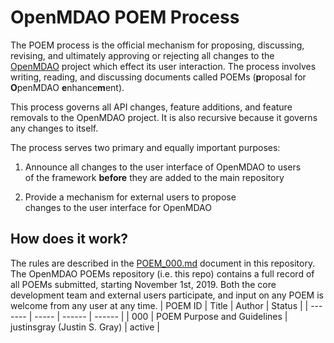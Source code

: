 
OpenMDAO POEM Process
=====================

The POEM process is the official mechanism for proposing, discussing, revising, and ultimately approving or rejecting all changes to the [OpenMDAO](https://openmdao.org) project which effect its user interaction. 
The process involves writing, reading, and discussing documents called POEMs (**p**roposal for **O**penMDAO **e**nhance**m**ent). 

This process governs all API changes, feature additions, and feature removals to the OpenMDAO project. 
It is also recursive because it governs any changes to itself. 

The process serves two primary and equally important purposes: 

1) Announce all changes to the user interface of OpenMDAO to users  
of the framework **before** they are added to the main repository

2) Provide a mechanism for external users to propose  
changes to the user interface for OpenMDAO

How does it work?
-----------------

The rules are described in the [POEM_000.md](https://github.com/OpenMDAO/POEMs/blob/master/POEM_000.md) document in this repository. 
The OpenMDAO POEMs repository (i.e. this repo) contains a full record of all POEMs submitted, starting November 1st, 2019. 
Both the core development team and external users participate, and input on any POEM is welcome from any user at any time. | POEM ID | Title | Author | Status |
| ------- | ----- | ------ | ------ |
| 000 | POEM Purpose and Guidelines | justinsgray (Justin S. Gray) | active |

